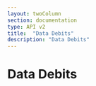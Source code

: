 ```yaml
---
layout: twoColumn
section: documentation
type: API v2
title:  "Data Debits"
description: "Data Debits"
---
```


# Data Debits

